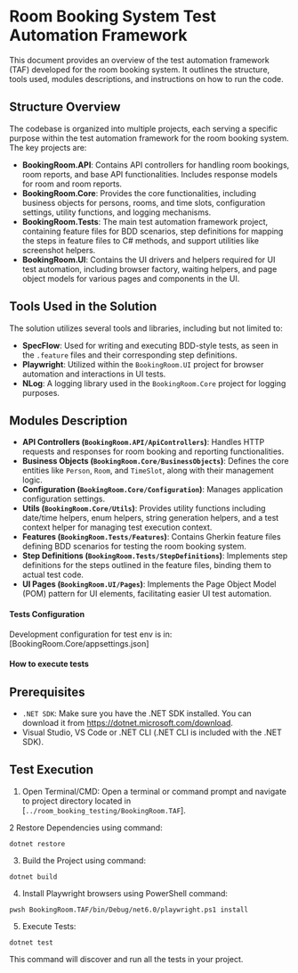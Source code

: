# Room Booking System Test Automation Framework

This document provides an overview of the test automation framework (TAF) developed for the room booking system. It outlines the structure, tools used, modules descriptions, and instructions on how to run the code.

## Structure Overview

The codebase is organized into multiple projects, each serving a specific purpose within the test automation framework for the room booking system. The key projects are:

- **BookingRoom.API**: Contains API controllers for handling room bookings, room reports, and base API functionalities. Includes response models for room and room reports.
- **BookingRoom.Core**: Provides the core functionalities, including business objects for persons, rooms, and time slots, configuration settings, utility functions, and logging mechanisms.
- **BookingRoom.Tests**: The main test automation framework project, containing feature files for BDD scenarios, step definitions for mapping the steps in feature files to C# methods, and support utilities like screenshot helpers.
- **BookingRoom.UI**: Contains the UI drivers and helpers required for UI test automation, including browser factory, waiting helpers, and page object models for various pages and components in the UI.

## Tools Used in the Solution

The solution utilizes several tools and libraries, including but not limited to:

- **SpecFlow**: Used for writing and executing BDD-style tests, as seen in the `.feature` files and their corresponding step definitions.
- **Playwright**: Utilized within the `BookingRoom.UI` project for browser automation and interactions in UI tests.
- **NLog**: A logging library used in the `BookingRoom.Core` project for logging purposes.

## Modules Description

- **API Controllers (`BookingRoom.API/ApiControllers`)**: Handles HTTP requests and responses for room booking and reporting functionalities.
- **Business Objects (`BookingRoom.Core/BusinessObjects`)**: Defines the core entities like `Person`, `Room`, and `TimeSlot`, along with their management logic.
- **Configuration (`BookingRoom.Core/Configuration`)**: Manages application configuration settings.
- **Utils (`BookingRoom.Core/Utils`)**: Provides utility functions including date/time helpers, enum helpers, string generation helpers, and a test context helper for managing test execution context.
- **Features (`BookingRoom.Tests/Features`)**: Contains Gherkin feature files defining BDD scenarios for testing the room booking system.
- **Step Definitions (`BookingRoom.Tests/StepDefinitions`)**: Implements step definitions for the steps outlined in the feature files, binding them to actual test code.
- **UI Pages (`BookingRoom.UI/Pages`)**: Implements the Page Object Model (POM) pattern for UI elements, facilitating easier UI test automation.

#### Tests Configuration

Development configuration for test env is in: [BookingRoom.Core/appsettings.json]

#### How to execute tests 

## Prerequisites 

- `.NET SDK`: Make sure you have the .NET SDK installed. You can download it from https://dotnet.microsoft.com/download.
- Visual Studio, VS Code or .NET CLI (.NET CLI is included with the .NET SDK).

## Test Execution

1. Open Terminal/CMD: Open a terminal or command prompt and navigate to project directory located in [`../room_booking_testing/BookingRoom.TAF`].

2 Restore Dependencies using command:

 ```dotnet restore ```

3. Build the Project using command:

 ```dotnet build ```

4. Install Playwright browsers using PowerShell command: 

 ```pwsh BookingRoom.TAF/bin/Debug/net6.0/playwright.ps1 install ```

5. Execute Tests:

 ```dotnet test ```

This command will discover and run all the tests in your project.
